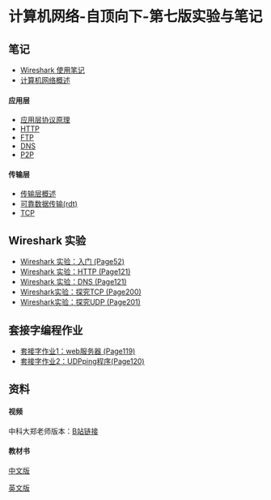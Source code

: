 # 计算机网络-自顶向下-第七版实验与笔记

## 笔记

* [Wireshark 使用笔记](https://github.com/liutao2428118/Computer-Networking-Lab-Note/blob/main/docs/notes/wireshark%E4%BD%BF%E7%94%A8%E7%AC%94%E8%AE%B0.md)
* [计算机网络概述](https://github.com/liutao2428118/computer-networking-lab-note/blob/main/docs/notes/overview.md)

#### 应用层
* [应用层协议原理](https://github.com/liutao2428118/computer-networking-lab-note/blob/main/docs/notes/application-layer/%E5%BA%94%E7%94%A8%E5%B1%82%E5%8D%8F%E8%AE%AE%E5%8E%9F%E7%90%86.md)
* [HTTP](https://github.com/liutao2428118/computer-networking-lab-note/blob/main/docs/notes/application-layer/HTTP.md)
* [FTP](https://github.com/liutao2428118/computer-networking-lab-note/blob/main/docs/notes/application-layer/FTP.md)
* [DNS](https://github.com/liutao2428118/computer-networking-lab-note/blob/main/docs/notes/application-layer/DNS.md)
* [P2P](https://github.com/liutao2428118/computer-networking-lab-note/blob/main/docs/notes/application-layer/P2P.md)

#### 传输层
* [传输层概述](https://github.com/liutao2428118/computer-networking-lab-note/blob/main/docs/notes/transport-layer/%E4%BC%A0%E8%BE%93%E5%B1%82%E6%A6%82%E8%BF%B0.md)
* [可靠数据传输(rdt)](https://github.com/liutao2428118/computer-networking-lab-note/blob/main/docs/notes/transport-layer/%E5%8F%AF%E9%9D%A0%E6%95%B0%E6%8D%AE%E4%BC%A0%E8%BE%93.md)
* [TCP](https://github.com/liutao2428118/computer-networking-lab-note/blob/main/docs/notes/transport-layer/TCP.md)

## Wireshark 实验

* [Wireshark 实验：入门 (Page52)](https://github.com/liutao2428118/Computer-Networking-Lab-Note/blob/main/docs/wireshark/introduction.md)
* [Wireshark 实验：HTTP (Page121)](https://github.com/liutao2428118/Computer-Networking-Lab-Note/blob/main/docs/wireshark/http.md)
* [Wireshark 实验：DNS (Page121)](https://github.com/liutao2428118/Computer-Networking-Lab-Note/blob/main/docs/wireshark/dns.md)
* [Wireshark实验：探究TCP (Page200)](https://github.com/liutao2428118/computer-networking-lab-note/blob/main/docs/wireshark/tcp.md)
* [Wireshark实验：探究UDP (Page201)](https://github.com/liutao2428118/computer-networking-lab-note/blob/main/docs/wireshark/udp.md)

## 套接字编程作业

* [套接字作业1：web服务器 (Page119)](https://github.com/liutao2428118/computer-networking-lab-note/blob/main/docs/socket-programming-assignment/%E5%A5%97%E6%8E%A5%E5%AD%97%E4%BD%9C%E4%B8%9A1-web%E6%9C%8D%E5%8A%A1%E5%99%A8.md)
* [套接字作业2：UDPping程序(Page120)](https://github.com/liutao2428118/computer-networking-lab-note/blob/main/docs/socket-programming-assignment/%E5%A5%97%E6%8E%A5%E5%AD%97%E4%BD%9C%E4%B8%9A2-UDPping%E7%A8%8B%E5%BA%8F.md)

## 资料

#### 视频
中科大郑老师版本：[B站链接](https://www.bilibili.com/video/BV1JV411t7ow)

#### 教材书
[中文版](https://github.com/liutao2428118/Computer-Networking-Lab-Note/tree/main/book/计算机网络-自顶向下方法第七版.pdf) 

[英文版](https://github.com/liutao2428118/Computer-Networking-Lab-Note/tree/main/book/Kurose%2C%20James%20F._Ross%2C%20Keith%20W%20-%20Computer%20networking_%20a%20top-down%20approach-Pearson%20(2017).pdf)
